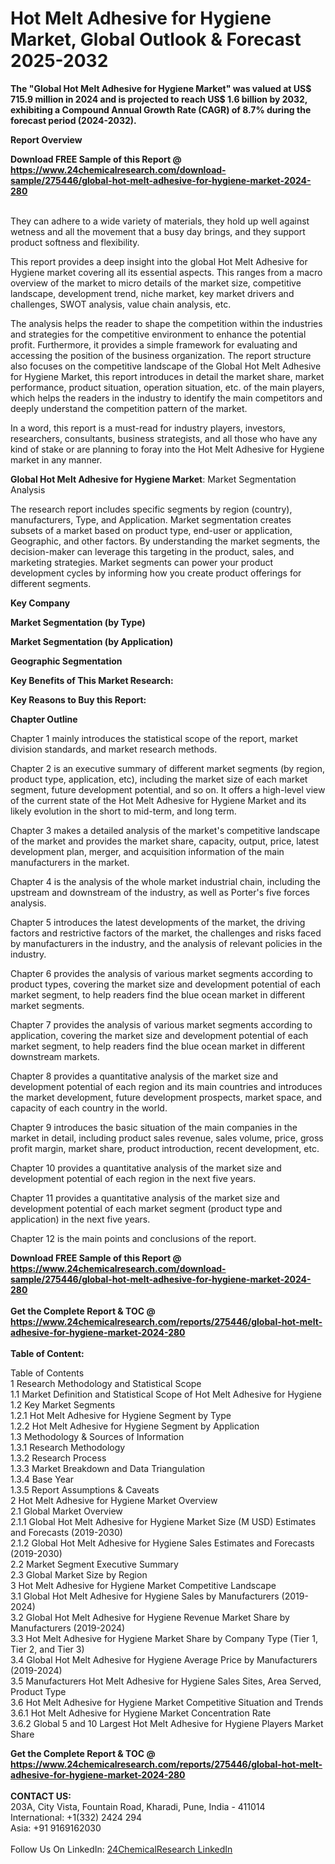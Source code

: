 <h1>Hot Melt Adhesive for Hygiene Market, Global Outlook &amp; Forecast 2025-2032</h1><p><strong>The "Global Hot Melt Adhesive for Hygiene Market" was valued at US$ 715.9 million in 2024 and is projected to reach US$ 1.6 billion by 2032, exhibiting a Compound Annual Growth Rate (CAGR) of 8.7% during the forecast period (2024-2032).</strong></p><p>
</p><p><strong>Report Overview</strong></p><div><b>Download FREE Sample of this Report @ 
            <a href="https://www.24chemicalresearch.com/download-sample/275446/global-hot-melt-adhesive-for-hygiene-market-2024-280">
            https://www.24chemicalresearch.com/download-sample/275446/global-hot-melt-adhesive-for-hygiene-market-2024-280</a></b></div><br><p>
</p><p>They can adhere to a wide variety of materials, they hold up well against wetness and all the movement that a busy day brings, and they support product softness and flexibility.</p><p>
This report provides a deep insight into the global Hot Melt Adhesive for Hygiene market covering all its essential aspects. This ranges from a macro overview of the market to micro details of the market size, competitive landscape, development trend, niche market, key market drivers and challenges, SWOT analysis, value chain analysis, etc.</p><p>
</p><p>The analysis helps the reader to shape the competition within the industries and strategies for the competitive environment to enhance the potential profit. Furthermore, it provides a simple framework for evaluating and accessing the position of the business organization. The report structure also focuses on the competitive landscape of the Global Hot Melt Adhesive for Hygiene Market, this report introduces in detail the market share, market performance, product situation, operation situation, etc. of the main players, which helps the readers in the industry to identify the main competitors and deeply understand the competition pattern of the market.</p><p>
</p><p>In a word, this report is a must-read for industry players, investors, researchers, consultants, business strategists, and all those who have any kind of stake or are planning to foray into the Hot Melt Adhesive for Hygiene market in any manner.</p><p>
</p><p><strong>Global Hot Melt Adhesive for Hygiene Market</strong>: Market Segmentation Analysis</p><p>
The research report includes specific segments by region (country), manufacturers, Type, and Application. Market segmentation creates subsets of a market based on product type, end-user or application, Geographic, and other factors. By understanding the market segments, the decision-maker can leverage this targeting in the product, sales, and marketing strategies. Market segments can power your product development cycles by informing how you create product offerings for different segments.</p><p>
</p><p><strong>Key Company</strong></p><p>
</p><p>
</p><p><strong>Market Segmentation (by Type)</strong></p><p>
</p><p>
</p><p><strong>Market Segmentation (by Application)</strong></p><p>
</p><p>
</p><p><strong>Geographic Segmentation</strong></p><p>
</p><p>
</p><p><strong>Key Benefits of This Market Research:</strong></p><p>
</p><p>
</p><p><strong>Key Reasons to Buy this Report:</strong></p><p>
</p><p>
</p><p><strong>Chapter Outline</strong></p><p>
Chapter 1 mainly introduces the statistical scope of the report, market division standards, and market research methods.</p><p>
Chapter 2 is an executive summary of different market segments (by region, product type, application, etc), including the market size of each market segment, future development potential, and so on. It offers a high-level view of the current state of the Hot Melt Adhesive for Hygiene Market and its likely evolution in the short to mid-term, and long term.</p><p>
Chapter 3 makes a detailed analysis of the market's competitive landscape of the market and provides the market share, capacity, output, price, latest development plan, merger, and acquisition information of the main manufacturers in the market.</p><p>
Chapter 4 is the analysis of the whole market industrial chain, including the upstream and downstream of the industry, as well as Porter's five forces analysis.</p><p>
Chapter 5 introduces the latest developments of the market, the driving factors and restrictive factors of the market, the challenges and risks faced by manufacturers in the industry, and the analysis of relevant policies in the industry.</p><p>
Chapter 6 provides the analysis of various market segments according to product types, covering the market size and development potential of each market segment, to help readers find the blue ocean market in different market segments.</p><p>
Chapter 7 provides the analysis of various market segments according to application, covering the market size and development potential of each market segment, to help readers find the blue ocean market in different downstream markets.</p><p>
Chapter 8 provides a quantitative analysis of the market size and development potential of each region and its main countries and introduces the market development, future development prospects, market space, and capacity of each country in the world.</p><p>
Chapter 9 introduces the basic situation of the main companies in the market in detail, including product sales revenue, sales volume, price, gross profit margin, market share, product introduction, recent development, etc.</p><p>
Chapter 10 provides a quantitative analysis of the market size and development potential of each region in the next five years.</p><p>
Chapter 11 provides a quantitative analysis of the market size and development potential of each market segment (product type and application) in the next five years.</p><p>
Chapter 12 is the main points and conclusions of the report.</p><div><b>Download FREE Sample of this Report @ 
            <a href="https://www.24chemicalresearch.com/download-sample/275446/global-hot-melt-adhesive-for-hygiene-market-2024-280">
            https://www.24chemicalresearch.com/download-sample/275446/global-hot-melt-adhesive-for-hygiene-market-2024-280</a></b></div><br><div><b>Get the Complete Report & TOC @ 
            <a href="https://www.24chemicalresearch.com/reports/275446/global-hot-melt-adhesive-for-hygiene-market-2024-280">
            https://www.24chemicalresearch.com/reports/275446/global-hot-melt-adhesive-for-hygiene-market-2024-280</a></b></div><br>
            <b>Table of Content:</b><p>Table of Contents<br />
1 Research Methodology and Statistical Scope<br />
1.1 Market Definition and Statistical Scope of Hot Melt Adhesive for Hygiene<br />
1.2 Key Market Segments<br />
1.2.1 Hot Melt Adhesive for Hygiene Segment by Type<br />
1.2.2 Hot Melt Adhesive for Hygiene Segment by Application<br />
1.3 Methodology & Sources of Information<br />
1.3.1 Research Methodology<br />
1.3.2 Research Process<br />
1.3.3 Market Breakdown and Data Triangulation<br />
1.3.4 Base Year<br />
1.3.5 Report Assumptions & Caveats<br />
2 Hot Melt Adhesive for Hygiene Market Overview<br />
2.1 Global Market Overview<br />
2.1.1 Global Hot Melt Adhesive for Hygiene Market Size (M USD) Estimates and Forecasts (2019-2030)<br />
2.1.2 Global Hot Melt Adhesive for Hygiene Sales Estimates and Forecasts (2019-2030)<br />
2.2 Market Segment Executive Summary<br />
2.3 Global Market Size by Region<br />
3 Hot Melt Adhesive for Hygiene Market Competitive Landscape<br />
3.1 Global Hot Melt Adhesive for Hygiene Sales by Manufacturers (2019-2024)<br />
3.2 Global Hot Melt Adhesive for Hygiene Revenue Market Share by Manufacturers (2019-2024)<br />
3.3 Hot Melt Adhesive for Hygiene Market Share by Company Type (Tier 1, Tier 2, and Tier 3)<br />
3.4 Global Hot Melt Adhesive for Hygiene Average Price by Manufacturers (2019-2024)<br />
3.5 Manufacturers Hot Melt Adhesive for Hygiene Sales Sites, Area Served, Product Type<br />
3.6 Hot Melt Adhesive for Hygiene Market Competitive Situation and Trends<br />
3.6.1 Hot Melt Adhesive for Hygiene Market Concentration Rate<br />
3.6.2 Global 5 and 10 Largest Hot Melt Adhesive for Hygiene Players Market Share </p><div><b>Get the Complete Report & TOC @ 
            <a href="https://www.24chemicalresearch.com/reports/275446/global-hot-melt-adhesive-for-hygiene-market-2024-280">
            https://www.24chemicalresearch.com/reports/275446/global-hot-melt-adhesive-for-hygiene-market-2024-280</a></b></div><br><b>CONTACT US:</b><br>
            203A, City Vista, Fountain Road, Kharadi, Pune, India - 411014<br>
            International: +1(332) 2424 294<br>
            Asia: +91 9169162030 <br><br>
            Follow Us On LinkedIn: <a href="https://www.linkedin.com/company/24chemicalresearch/">24ChemicalResearch LinkedIn</a>